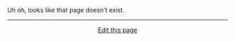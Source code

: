 Uh oh, looks like that page doesn't exist.

<hr>
<div style="text-align:center">
	<a class="edit-link" href="https://github.com/wcarhart/docs/blob/master/docs/konphig/_404.md" target="_blank"><i class="fas fa-edit"></i> Edit this page</a>
</div>